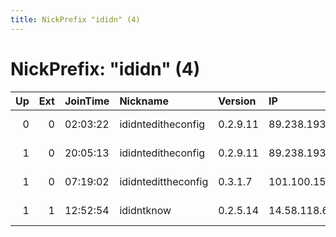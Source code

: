 ```yaml
---
title: NickPrefix "ididn" (4)
---
```


# NickPrefix: "ididn" (4)

|   Up |   Ext | JoinTime   | Nickname            | Version   | IP              | AS                   | CC   |   ORp |   Dirp | OS     | Contact                             |   eFamMembers |
|-----:|------:|:-----------|:--------------------|:----------|:----------------|:---------------------|:-----|------:|-------:|:-------|:------------------------------------|--------------:|
|    0 |     0 | 02:03:22   | ididnteditheconfig  | 0.2.9.11  | 89.238.193.116  | Euroweb Romania S.A. | ro   |  9001 |      0 | Linux  | None                                |             1 |
|    1 |     0 | 20:05:13   | ididnteditheconfig  | 0.2.9.11  | 89.238.193.116  | Euroweb Romania S.A. | ro   |  9001 |      0 | Linux  | None                                |             1 |
|    1 |     0 | 07:19:02   | ididntedittheconfig | 0.3.1.7   | 101.100.159.214 | MYREPUBLIC LIMITED   | nz   |  8443 |      0 | Darwin | human@...                           |             1 |
|    1 |     1 | 12:52:54   | ididntknow          | 0.2.5.14  | 14.58.118.69    | Korea Telecom        | kr   |   443 |      0 | Linux  | Maximus &lt;maximum@yopmail.com&gt; |             1 |
